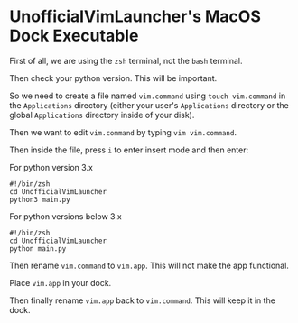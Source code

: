 # UnofficialVimLauncher's MacOS Dock Executable

First of all, we are using the ```zsh``` terminal, not the ```bash``` terminal.

Then check your python version. This will be important.

So we need to create a file named ```vim.command``` using ```touch vim.command``` in the ```Applications``` directory (either your user's ```Applications``` directory or the global ```Applications``` directory inside of your disk).

Then we want to edit ```vim.command``` by typing ```vim vim.command```.

Then inside the file, press ```i``` to enter insert mode and then enter:

For python version 3.x

```
#!/bin/zsh
cd UnofficialVimLauncher
python3 main.py
```

For python versions below 3.x

```
#!/bin/zsh
cd UnofficialVimLauncher
python main.py
```

Then rename ```vim.command``` to ```vim.app```. This will not make the app functional.

Place ```vim.app``` in your dock.

Then finally rename ```vim.app``` back to ```vim.command```. This will keep it in the dock.
